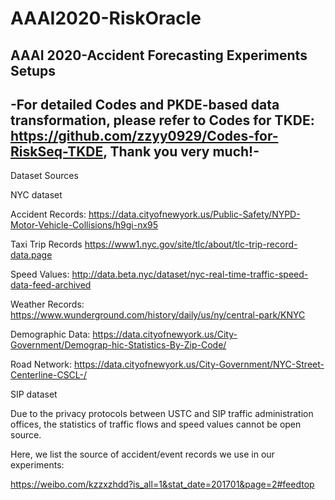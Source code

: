 # AAAI2020-RiskOracle  

AAAI 2020-Accident Forecasting Experiments Setups  
-----------------------------------------------------------------------------------------------------------------------------------------------------------------
-For detailed Codes and PKDE-based data transformation, please refer to Codes for TKDE: https://github.com/zzyy0929/Codes-for-RiskSeq-TKDE, Thank you very much!-
-----------------------------------------------------------------------------------------------------------------------------------------------------------------



Dataset Sources  

NYC dataset  

Accident Records: https://data.cityofnewyork.us/Public-Safety/NYPD-Motor-Vehicle-Collisions/h9gi-nx95  

Taxi Trip Records https://www1.nyc.gov/site/tlc/about/tlc-trip-record-data.page  

Speed Values: http://data.beta.nyc/dataset/nyc-real-time-traffic-speed-data-feed-archived  

Weather Records: https://www.wunderground.com/history/daily/us/ny/central-park/KNYC  

Demographic Data: https://data.cityofnewyork.us/City-Government/Demograp-hic-Statistics-By-Zip-Code/  

Road Network: https://data.cityofnewyork.us/City-Government/NYC-Street-Centerline-CSCL-/  



SIP dataset  

Due to the privacy protocols between USTC and SIP traffic administration offices, the statistics of traffic flows and speed values cannot be open source.   


Here, we list the source of accident/event records we use in our experiments:  

https://weibo.com/kzzxzhdd?is_all=1&stat_date=201701&page=2#feedtop
